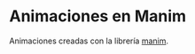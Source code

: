 # Animaciones en Manim

Animaciones creadas con la librería [manim][]. 

[manim]: https://github.com/ManimCommunity/manim
